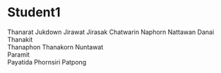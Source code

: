 # Student1
Thanarat
Jukdown
Jirawat
Jirasak
 Chatwarin
 Naphorn
 Nattawan
 Danai  
 Thanakit  
Thanaphon 
 Thanakorn 
 Nuntawat  
 Paramit  
 Payatida 
 Phornsiri
 Patpong 